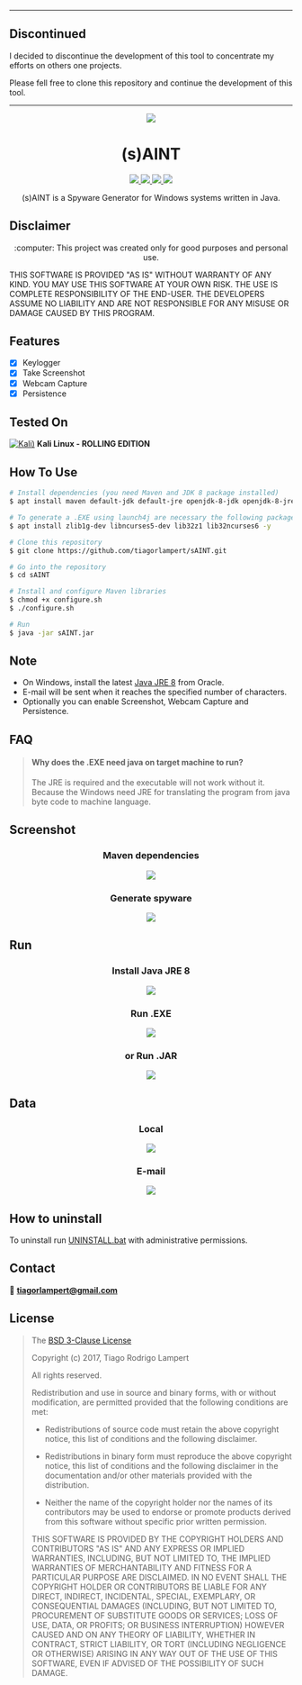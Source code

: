 ----------------------------------------------------------------------------------------------
## Discontinued

I decided to discontinue the development of this tool to concentrate my efforts on others one projects.

Please fell free to clone this repository and continue the development of this tool.

----------------------------------------------------------------------------------------------

<p align="center">
  <img src="https://raw.githubusercontent.com/tiagorlampert/sAINT/master/content/logo.png">
</p>

<h1 align="center">(s)AINT</h1>
<p align="center">
  <a href="https://www.java.com">
    <img src="https://img.shields.io/badge/Java-8-red.svg">
  </a>
  <a href="https://github.com/tiagorlampert/sAINT/blob/master/LICENSE">
    <img src="https://img.shields.io/badge/License-BSD%203-lightgrey.svg">
  </a>
  <a href="https://github.com/tiagorlampert/sAINT/tree/master/src_template/main/java/saint">
    <img src="https://img.shields.io/badge/Release-1.0-blue.svg">
  </a>
    <a href="https://opensource.org/licenses/BSD-3-Clause">
    <img src="https://img.shields.io/badge/Open%20Source-%E2%9D%A4-brightgreen.svg">
  </a>
</p>

<p align="center">
  (s)AINT is a Spyware Generator for Windows systems written in Java.
</p>

## Disclaimer
<p align="center">
  :computer: This project was created only for good purposes and personal use.
</p>

THIS SOFTWARE IS PROVIDED "AS IS" WITHOUT WARRANTY OF ANY KIND. YOU MAY USE THIS SOFTWARE AT YOUR OWN RISK. THE USE IS COMPLETE RESPONSIBILITY OF THE END-USER. THE DEVELOPERS ASSUME NO LIABILITY AND ARE NOT RESPONSIBLE FOR ANY MISUSE OR DAMAGE CAUSED BY THIS PROGRAM.

## Features
- [x] Keylogger
- [x] Take Screenshot
- [x] Webcam Capture
- [x] Persistence

## Tested On
[![Kali)](https://www.google.com/s2/favicons?domain=https://www.kali.org/)](https://www.kali.org) **Kali Linux - ROLLING EDITION**

## How To Use
```bash
# Install dependencies (you need Maven and JDK 8 package installed)
$ apt install maven default-jdk default-jre openjdk-8-jdk openjdk-8-jre -y

# To generate a .EXE using launch4j are necessary the following packages
$ apt install zlib1g-dev libncurses5-dev lib32z1 lib32ncurses6 -y

# Clone this repository
$ git clone https://github.com/tiagorlampert/sAINT.git

# Go into the repository
$ cd sAINT

# Install and configure Maven libraries
$ chmod +x configure.sh
$ ./configure.sh

# Run
$ java -jar sAINT.jar
```
## Note
* On Windows, install the latest <a href="https://www.java.com/en/download/">Java JRE 8</a> from Oracle.
* E-mail will be sent when it reaches the specified number of characters.
* Optionally you can enable Screenshot, Webcam Capture and Persistence.

## FAQ
> #### Why does the .EXE need java on target machine to run?
> The JRE is required and the executable will not work without it. Because the Windows need JRE for translating the program from java byte code to machine language.

## Screenshot
  <h3 align="center"> Maven dependencies</h3>
  
  <p align="center"> <img src="https://github.com/tiagorlampert/sAINT/blob/master/content/1.gif"> </p>
  
  <h3 align="center"> Generate spyware</h3>
  
  <p align="center"> <img src="https://github.com/tiagorlampert/sAINT/blob/master/content/2.gif"> </p>

## Run
<h3 align="center">Install Java JRE 8</h3>

<p align="center">
  <img src="https://github.com/tiagorlampert/sAINT/blob/master/content/jre.gif">
</p>

<h3 align="center">Run .EXE</h3>

<p align="center">
  <img src="https://github.com/tiagorlampert/sAINT/blob/master/content/3.gif">
</p>

<h3 align="center">or Run .JAR</h3>

<p align="center">
  <img src="https://github.com/tiagorlampert/sAINT/blob/master/content/4.gif">
</p>


## Data
<h3 align="center">Local</h3>

<p align="center">
  <img src="https://github.com/tiagorlampert/sAINT/blob/master/content/5.gif">
</p>


<h3 align="center"> E-mail</h3>

<p align="center">
  <img src="https://github.com/tiagorlampert/sAINT/blob/master/content/6.gif">
</p>

## How to uninstall
To uninstall run <a href="https://github.com/tiagorlampert/sAINT/blob/master/content/UNINSTALL.bat">UNINSTALL.bat</a> with administrative permissions.

## Contact
:email: **tiagorlampert@gmail.com**

## License

>The [BSD 3-Clause License](https://opensource.org/licenses/BSD-3-Clause)
>
>Copyright (c) 2017, Tiago Rodrigo Lampert
>
>All rights reserved.
>
>Redistribution and use in source and binary forms, with or without modification, are permitted provided that the following conditions are met:
>
>* Redistributions of source code must retain the above copyright notice, this
  list of conditions and the following disclaimer.
>
>* Redistributions in binary form must reproduce the above copyright notice,
  this list of conditions and the following disclaimer in the documentation
and/or other materials provided with the distribution.
>
>* Neither the name of the copyright holder nor the names of its
  contributors may be used to endorse or promote products derived from
this software without specific prior written permission.
>
>THIS SOFTWARE IS PROVIDED BY THE COPYRIGHT HOLDERS AND CONTRIBUTORS "AS IS"
AND ANY EXPRESS OR IMPLIED WARRANTIES, INCLUDING, BUT NOT LIMITED TO, THE
IMPLIED WARRANTIES OF MERCHANTABILITY AND FITNESS FOR A PARTICULAR PURPOSE ARE
DISCLAIMED. IN NO EVENT SHALL THE COPYRIGHT HOLDER OR CONTRIBUTORS BE LIABLE
FOR ANY DIRECT, INDIRECT, INCIDENTAL, SPECIAL, EXEMPLARY, OR CONSEQUENTIAL
DAMAGES (INCLUDING, BUT NOT LIMITED TO, PROCUREMENT OF SUBSTITUTE GOODS OR
SERVICES; LOSS OF USE, DATA, OR PROFITS; OR BUSINESS INTERRUPTION) HOWEVER
CAUSED AND ON ANY THEORY OF LIABILITY, WHETHER IN CONTRACT, STRICT LIABILITY,
OR TORT (INCLUDING NEGLIGENCE OR OTHERWISE) ARISING IN ANY WAY OUT OF THE USE
OF THIS SOFTWARE, EVEN IF ADVISED OF THE POSSIBILITY OF SUCH DAMAGE.

